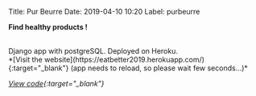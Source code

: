 Title: Pur Beurre
Date: 2019-04-10 10:20
Label: purbeurre

**Find healthy products !**

<br/>
Django app with postgreSQL. 
Deployed on Heroku.

<br/>
*[Visit the website](https://eatbetter2019.herokuapp.com/){:target="_blank"} (app needs to reload, so please wait few seconds...)*

*[View code](https://github.com/cmigazzi/P8_Pur_Beurre){:target="_blank"}*